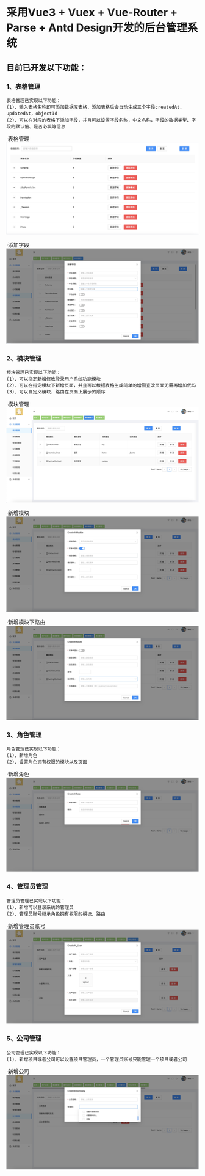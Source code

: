 # 采用Vue3 + Vuex + Vue-Router + Parse + Antd Design开发的后台管理系统
## 目前已开发以下功能：
### 1、表格管理
```
表格管理已实现以下功能：
(1)、输入表格名称即可添加数据库表格，添加表格后会自动生成三个字段createdAt，updatedAt，objectId
(2)、可以在对应的表格下添加字段，并且可以设置字段名称，中文名称，字段的数据类型、字段的默认值、是否必填等信息
```
·表格管理
![表格管理](images_preview/1.png "表格管理")

·添加字段
![添加字段](images_preview/2.jpg "添加字段")

### 2、模块管理
```
模块管理已实现以下功能：
(1)、可以指定新增修改登录用户系统功能模块
(2)、可以在指定模块下新增页面，并且可以根据表格生成简单的增删查改页面无需再增加代码
(3)、可以自定义模块、路由在页面上展示的顺序
```
·模块管理
![模块管理](images_preview/3.jpg "模块管理")

·新增模块
![新增模块](images_preview/4.jpg "新增模块")

·新增模块下路由
![新增模块下路由](images_preview/5.jpg "新增模块下路由")

### 3、角色管理
```
角色管理已实现以下功能：
(1)、新增角色
(2)、设置角色拥有权限的模块以及页面
```
·新增角色
![新增角色](images_preview/6.jpg "新增角色")

### 4、管理员管理
```
管理员管理已实现以下功能：
(1)、新增可以登录系统的管理员
(2)、管理员账号继承角色拥有权限的模块、路由
```
·新增管理员账号
![新增管理员账号](images_preview/7.jpg "新增管理员账号")

### 5、公司管理
```
公司管理已实现以下功能：
(1)、新增项目或者公司可以设置项目管理员，一个管理员账号只能管理一个项目或者公司
```
·新增公司
![新增公司](images_preview/8.jpg "新增公司")

